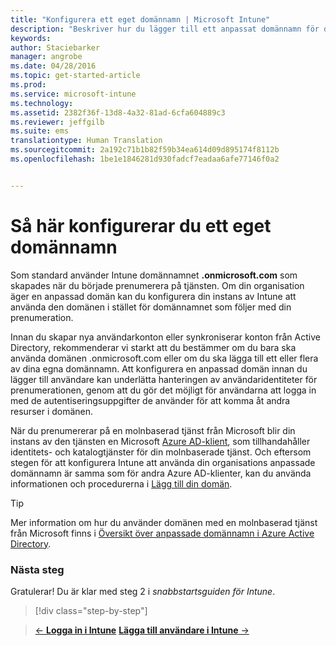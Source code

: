 ```yaml
---
title: "Konfigurera ett eget domännamn | Microsoft Intune"
description: "Beskriver hur du lägger till ett anpassat domännamn för din Intune-prenumeration"
keywords: 
author: Staciebarker
manager: angrobe
ms.date: 04/28/2016
ms.topic: get-started-article
ms.prod: 
ms.service: microsoft-intune
ms.technology: 
ms.assetid: 2382f36f-13d8-4a32-81ad-6cfa604889c3
ms.reviewer: jeffgilb
ms.suite: ems
translationtype: Human Translation
ms.sourcegitcommit: 2a192c71b1b82f59b34ea614d09d895174f8112b
ms.openlocfilehash: 1be1e1846281d930fadcf7eadaa6afe77146f0a2


---
```



# Så här konfigurerar du ett eget domännamn

Som standard använder Intune domännamnet **<domain>.onmicrosoft.com** som skapades när du började prenumerera på tjänsten. Om din organisation äger en anpassad domän kan du konfigurera din instans av Intune att använda den domänen i stället för domännamnet som följer med din prenumeration.

Innan du skapar nya användarkonton eller synkroniserar konton från Active Directory, rekommenderar vi starkt att du bestämmer om du bara ska använda domänen .onmicrosoft.com eller om du ska lägga till ett eller flera av dina egna domännamn. Att konfigurera en anpassad domän innan du lägger till användare kan underlätta hanteringen av användaridentiteter för prenumerationen, genom att du gör det möjligt för användarna att logga in med de autentiseringsuppgifter de använder för att komma åt andra resurser i domänen.

När du prenumererar på en molnbaserad tjänst från Microsoft blir din instans av den tjänsten en Microsoft [Azure AD-klient](http://technet.microsoft.com/library/jj573650.aspx#BKMK_WhatIsAnAzureADTenant), som tillhandahåller identitets- och katalogtjänster för din molnbaserade tjänst. Och eftersom stegen för att konfigurera Intune att använda din organisations anpassade domännamn är samma som för andra Azure AD-klienter, kan du använda informationen och procedurerna i [Lägg till din domän](https://azure.microsoft.com/documentation/articles/active-directory-add-domain/).

> [!TIP]
> Mer information om hur du använder domänen med en molnbaserad tjänst från Microsoft finns i [Översikt över anpassade domännamn i Azure Active Directory](https://azure.microsoft.com/documentation/articles/active-directory-add-domain-concepts/).

### Nästa steg
Gratulerar! Du är klar med steg 2 i *snabbstartsguiden för Intune*.

>[!div class="step-by-step"]

>[&larr; **Logga in i Intune**](.\start-with-a-paid-subscription-to-microsoft-intune-step-1.md)     [**Lägga till användare i Intune** &rarr;](.\start-with-a-paid-subscription-to-microsoft-intune-step-3.md)  



<!--HONumber=Jul16_HO4-->


